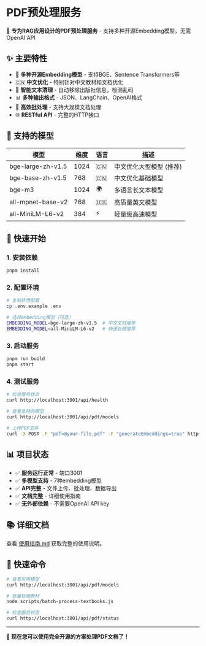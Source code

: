 # PDF预处理服务

🚀 **专为RAG应用设计的PDF预处理服务** - 支持多种开源Embedding模型，无需OpenAI API

## ✨ 主要特性

- 🔧 **多种开源Embedding模型** - 支持BGE、Sentence Transformers等
- 🇨🇳 **中文优化** - 特别针对中文教材和文档优化
- 🧹 **智能文本清理** - 自动移除出版社信息，检测乱码
- 📊 **多种输出格式** - JSON、LangChain、OpenAI格式
- 🚀 **高效批处理** - 支持大规模文档处理
- 🌐 **RESTful API** - 完整的HTTP接口

## 🤖 支持的模型

| 模型 | 维度 | 语言 | 描述 |
|------|------|------|------|
| bge-large-zh-v1.5 | 1024 | 🇨🇳 | 中文优化大型模型 (推荐) |
| bge-base-zh-v1.5 | 768 | 🇨🇳 | 中文优化基础模型 |
| bge-m3 | 1024 | 🌍 | 多语言长文本模型 |
| all-mpnet-base-v2 | 768 | 🇺🇸 | 高质量英文模型 |
| all-MiniLM-L6-v2 | 384 | ⚡ | 轻量级高速模型 |

## 🚀 快速开始

### 1. 安装依赖
```bash
pnpm install
```

### 2. 配置环境
```bash
# 复制环境配置
cp .env.example .env

# 选择embedding模型（可选）
EMBEDDING_MODEL=bge-large-zh-v1.5  # 中文文档推荐
EMBEDDING_MODEL=all-MiniLM-L6-v2   # 快速处理推荐
```

### 3. 启动服务
```bash
pnpm run build
pnpm start
```

### 4. 测试服务
```bash
# 检查服务状态
curl http://localhost:3001/api/health

# 查看支持的模型
curl http://localhost:3001/api/pdf/models

# 上传PDF文件
curl -X POST -F "pdf=@your-file.pdf" -F "generateEmbeddings=true" http://localhost:3001/api/pdf/upload
```

## 📊 项目状态

- ✅ **服务运行正常** - 端口3001
- ✅ **多模型支持** - 7种embedding模型
- ✅ **API完整** - 文件上传、批处理、数据导出
- ✅ **文档完整** - 详细使用指南
- ✅ **无外部依赖** - 不需要OpenAI API key

## 📚 详细文档

查看 [使用指南.md](./使用指南.md) 获取完整的使用说明。

## 🔧 快速命令

```bash
# 查看可用模型
curl http://localhost:3001/api/pdf/models

# 批量处理教材
node scripts/batch-process-textbooks.js

# 检查服务状态
curl http://localhost:3001/api/pdf/status
```

---

**🎉 现在您可以使用完全开源的方案处理PDF文档了！**
